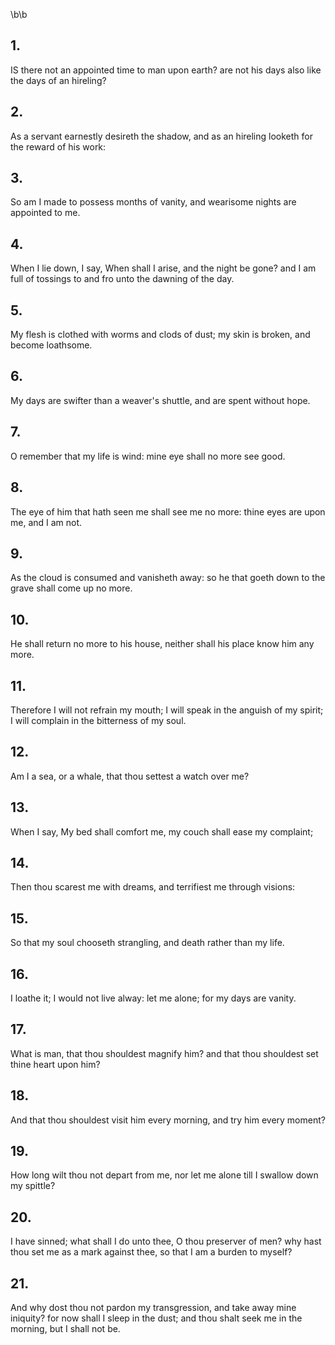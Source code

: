 \b\b
## 1.
IS there not an appointed time to man upon earth?  are not his days also like the days of an hireling?
## 2.
As a servant earnestly desireth the shadow, and as an hireling looketh for the reward of his work:
## 3.
So am I made to possess months of vanity, and wearisome nights are appointed to me.
## 4.
When I lie down, I say, When shall I arise, and the night be gone?  and I am full of tossings to and fro unto the dawning of the day.
## 5.
My flesh is clothed with worms and clods of dust; my skin is broken, and become loathsome.
## 6.
My days are swifter than a weaver's shuttle, and are spent without hope.
## 7.
O remember that my life is wind: mine eye shall no more see good.
## 8.
The eye of him that hath seen me shall see me no more: thine eyes are upon me, and I am not.
## 9.
As the cloud is consumed and vanisheth away: so he that goeth down to the grave shall come up no more.
## 10.
He shall return no more to his house, neither shall his place know him any more.
## 11.
Therefore I will not refrain my mouth; I will speak in the anguish of my spirit; I will complain in the bitterness of my soul.
## 12.
Am I a sea, or a whale, that thou settest a watch over me?
## 13.
When I say, My bed shall comfort me, my couch shall ease my complaint;
## 14.
Then thou scarest me with dreams, and terrifiest me through visions:
## 15.
So that my soul chooseth strangling, and death rather than my life.
## 16.
I loathe it; I would not live alway: let me alone; for my days are vanity.
## 17.
What is man, that thou shouldest magnify him?  and that thou shouldest set thine heart upon him?
## 18.
And that thou shouldest visit him every morning, and try him every moment?
## 19.
How long wilt thou not depart from me, nor let me alone till I swallow down my spittle?
## 20.
I have sinned; what shall I do unto thee, O thou preserver of men?  why hast thou set me as a mark against thee, so that I am a burden to myself?
## 21.
And why dost thou not pardon my transgression, and take away mine iniquity?  for now shall I sleep in the dust; and thou shalt seek me in the morning, but I shall not be.
